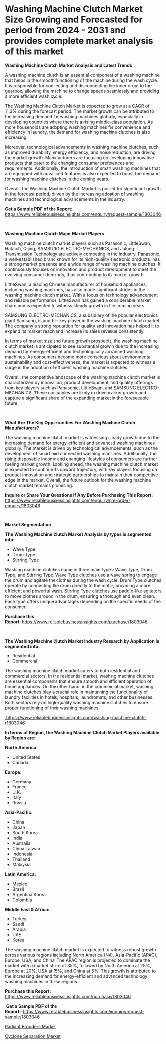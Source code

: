 <p><h1>Washing Machine Clutch Market Size Growing and Forecasted for period from 2024 - 2031 and provides complete market analysis of this market</h1></p><p><strong>Washing Machine Clutch Market Analysis and Latest Trends</strong></p>
<p><p>A washing machine clutch is an essential component of a washing machine that helps in the smooth functioning of the machine during the wash cycle. It is responsible for connecting and disconnecting the inner drum to the gearbox, allowing the machine to change speeds seamlessly and providing a more efficient wash cycle.</p><p>The Washing Machine Clutch Market is expected to grow at a CAGR of 11.3% during the forecast period. The market growth can be attributed to the increasing demand for washing machines globally, especially in developing countries where there is a rising middle-class population. As more households are adopting washing machines for convenience and efficiency in laundry, the demand for washing machine clutches is also increasing.</p><p>Moreover, technological advancements in washing machine clutches, such as improved durability, energy efficiency, and noise reduction, are driving the market growth. Manufacturers are focusing on developing innovative products that cater to the changing consumer preferences and requirements. Additionally, the introduction of smart washing machines that are equipped with advanced features is also expected to boost the demand for washing machine clutches in the coming years.</p><p>Overall, the Washing Machine Clutch Market is poised for significant growth in the forecast period, driven by the increasing adoption of washing machines and technological advancements in the industry.</p></p>
<p><strong>Get a Sample PDF of the Report:&nbsp;</strong> <a href="https://www.reliablebusinessinsights.com/enquiry/request-sample/1803046">https://www.reliablebusinessinsights.com/enquiry/request-sample/1803046</a></p>
<p>&nbsp;</p>
<p><strong>Washing Machine Clutch Major Market Players</strong></p>
<p><p>Washing machine clutch market players such as Panasonic, LittleSwan, Hataich, Qijing, SAMSUNG ELECTRO-MECHANICS, and Julong Transmission Technology are actively competing in the industry. Panasonic, a well-established brand known for its high-quality electronic products, has a strong market presence and a wide range of washing machine clutches. It continuously focuses on innovation and product development to meet the evolving consumer demands, thus contributing to its market growth.</p><p>LittleSwan, a leading Chinese manufacturer of household appliances, including washing machines, has also made significant strides in the washing machine clutch market. With a focus on technology advancement and reliable performance, LittleSwan has gained a considerable market share and is expected to witness steady growth in the coming years.</p><p>SAMSUNG ELECTRO-MECHANICS, a subsidiary of the popular electronics giant Samsung, is another key player in the washing machine clutch market. The company's strong reputation for quality and innovation has helped it to expand its market reach and increase its sales revenue consistently.</p><p>In terms of market size and future growth prospects, the washing machine clutch market is anticipated to see substantial growth due to the increasing demand for energy-efficient and technologically advanced washing machines. As consumers become more conscious about environmental sustainability and cost-effectiveness, the market is expected to witness a surge in the adoption of efficient washing machine clutches.</p><p>Overall, the competitive landscape of the washing machine clutch market is characterized by innovation, product development, and quality offerings from key players such as Panasonic, LittleSwan, and SAMSUNG ELECTRO-MECHANICS. These companies are likely to drive market growth and capture a significant share of the expanding market in the foreseeable future.</p></p>
<p>&nbsp;</p>
<p><strong>What Are The Key Opportunities For Washing Machine Clutch Manufacturers?</strong></p>
<p><p>The washing machine clutch market is witnessing steady growth due to the increasing demand for energy-efficient and advanced washing machines globally. The market is driven by technological advancements, such as the development of smart and connected washing machines. Additionally, the rising disposable income and changing lifestyles of consumers are further fueling market growth. Looking ahead, the washing machine clutch market is expected to continue its upward trajectory, with key players focusing on product innovation and strategic partnerships to maintain their competitive edge in the market. Overall, the future outlook for the washing machine clutch market remains promising.</p></p>
<p><strong>Inquire or Share Your Questions If Any Before Purchasing This Report:</strong> <a href="https://www.reliablebusinessinsights.com/enquiry/pre-order-enquiry/1803046">https://www.reliablebusinessinsights.com/enquiry/pre-order-enquiry/1803046</a></p>
<p>&nbsp;</p>
<p><strong>Market Segmentation</strong></p>
<p><strong>The Washing Machine Clutch Market Analysis by types is segmented into:</strong></p>
<p><ul><li>Wave Type</li><li>Drum Type</li><li>Stirring Type</li></ul></p>
<p><p>Washing machine clutches come in three main types: Wave Type, Drum Type, and Stirring Type. Wave Type clutches use a wave spring to engage the drum and agitate the clothes during the wash cycle. Drum Type clutches operate by connecting the drum directly to the motor, providing a more efficient and powerful wash. Stirring Type clutches use paddle-like agitators to move clothes around in the drum, ensuring a thorough and even clean. Each type offers unique advantages depending on the specific needs of the consumer.</p></p>
<p><strong>Purchase this Report:&nbsp;</strong><a href="https://www.reliablebusinessinsights.com/purchase/1803046">https://www.reliablebusinessinsights.com/purchase/1803046</a></p>
<p>&nbsp;</p>
<p><strong>The Washing Machine Clutch Market Industry Research by Application is segmented into:</strong></p>
<p><ul><li>Residential</li><li>Commercial</li></ul></p>
<p><p>The washing machine clutch market caters to both residential and commercial sectors. In the residential market, washing machine clutches are essential components that ensure smooth and efficient operation of home appliances. On the other hand, in the commercial market, washing machine clutches play a crucial role in maintaining the functionality of laundry facilities in hotels, hospitals, laundromats, and other businesses. Both sectors rely on high-quality washing machine clutches to ensure proper functioning of their washing machines.</p></p>
<p><a href="https://www.reliablebusinessinsights.com/washing-machine-clutch-r1803046">&nbsp;https://www.reliablebusinessinsights.com/washing-machine-clutch-r1803046</a></p>
<p><strong>In terms of Region, the Washing Machine Clutch Market Players available by Region are:</strong></p>
<p>
    <p> <strong> North America: </strong>
        <ul>
            <li>United States</li>
            <li>Canada</li>
        </ul>
        </p> 
    <p> <strong> Europe: </strong>
        <ul>
            <li>Germany</li>
            <li>France</li>
            <li>U.K.</li>
            <li>Italy</li>
            <li>Russia</li>
        </ul>
        </p> 
    <p> <strong> Asia-Pacific: </strong>
        <ul>
            <li>China</li>
            <li>Japan</li>
            <li>South Korea</li>
            <li>India</li>
            <li>Australia</li>
            <li>China Taiwan</li>
            <li>Indonesia</li>
            <li>Thailand</li>
            <li>Malaysia</li>
        </ul>
        </p> 
    <p> <strong> Latin America: </strong>
        <ul>
            <li>Mexico</li>
            <li>Brazil</li>
            <li>Argentina Korea</li>
            <li>Colombia</li>
        </ul>
        </p> 
    <p> <strong> Middle East & Africa: </strong>
        <ul>
            <li>Turkey</li>
            <li>Saudi</li>
            <li>Arabia</li>
            <li>UAE</li>
            <li>Korea</li>
        </ul>
    </p>
    </p>
<p><p>The washing machine clutch market is expected to witness robust growth across various regions including North America (NA), Asia-Pacific (APAC), Europe, USA, and China. The APAC region is projected to dominate the market with a market share of 35%, followed by North America at 25%, Europe at 20%, USA at 15%, and China at 5%. This growth is attributed to the increasing demand for energy-efficient and advanced technology washing machines in these regions.</p></p>
<p><strong>Purchase this Report: </strong><a href="https://www.reliablebusinessinsights.com/purchase/1803046">https://www.reliablebusinessinsights.com/purchase/1803046</a></p>
<p>&nbsp;<strong>Get a Sample PDF of the Report:&nbsp;&nbsp;</strong><a href="https://www.reliablebusinessinsights.com/enquiry/request-sample/1803046">https://www.reliablebusinessinsights.com/enquiry/request-sample/1803046</a></p>
<p><strong></strong></p>
<p><p><a href="https://github.com/mateobossinovero/Market-Research-Report-List-1/blob/main/radiant-brooders-market.md">Radiant Brooders Market</a></p><p><a href="https://issuu.com/reportprime-2/docs/cyclone-separation-market-size-2030.pptx">Cyclone Separation Market</a></p></p>